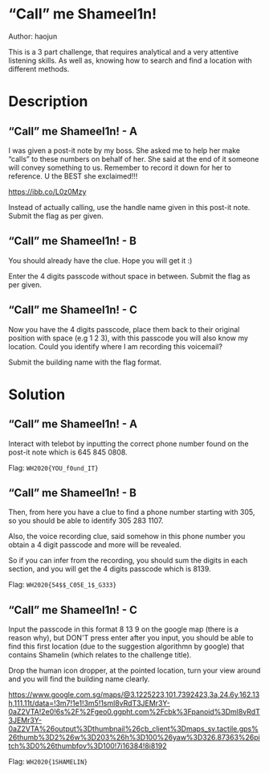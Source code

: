 # “Call” me Shameel1n!

Author: haojun

This is a 3 part challenge, that requires analytical and a very attentive listening skills. As well as, knowing how to search and find a location with different methods.

# Description

## “Call” me Shameel1n! - A

I was given a post-it note by my boss. She asked me to help her make “calls” to these numbers on behalf of her. She said at the end of it someone will convey something to us. Remember to record it down for her to reference. U the BEST she exclaimed!!!

https://ibb.co/L0z0Mzy 

Instead of actually calling, use the handle name given in this post-it note. Submit the flag as per given.


## “Call” me Shameel1n! - B

You should already have the clue. Hope you will get it :)

Enter the 4 digits passcode without space in between. Submit the flag as per given.


## “Call” me Shameel1n! - C

Now you have the 4 digits passcode, place them back to their original position with space (e.g 1 2 3), with this passcode you will also know my location. Could you identify where I am recording this voicemail?

Submit the building name with the flag format.


# Solution

## “Call” me Shameel1n! - A

Interact with telebot by inputting the correct phone number found on the post-it note which is 645 845 0808.

Flag: `WH2020{YOU_f0und_IT}`

## “Call” me Shameel1n! - B

Then, from here you have a clue to find a phone number starting with 305, so you should be able to identify 305 283 1107.

Also, the voice recording clue, said somehow in this phone number you obtain a 4 digit passcode and more will be revealed.

So if you can infer from the recording, you should sum the digits in each section, and you will get the 4 digits passcode which is 8139.

Flag: `WH2020{54$$_C05E_1$_G333}`

## “Call” me Shameel1n! - C

Input the passcode in this format 8 13 9 on the google map (there is a reason why), but DON'T press enter after you input, you should be able to find this first location (due to the suggestion algorithmn by google) that contains Shamelin (which relates to the challenge title). 

Drop the human icon dropper, at the pointed location, turn your view around and you will find the building name clearly.

https://www.google.com.sg/maps/@3.1225223,101.7392423,3a,24.6y,162.13h,111.11t/data=!3m7!1e1!3m5!1sml8vRdT3JEMr3Y-0aZ2VTA!2e0!6s%2F%2Fgeo0.ggpht.com%2Fcbk%3Fpanoid%3Dml8vRdT3JEMr3Y-0aZ2VTA%26output%3Dthumbnail%26cb_client%3Dmaps_sv.tactile.gps%26thumb%3D2%26w%3D203%26h%3D100%26yaw%3D326.87363%26pitch%3D0%26thumbfov%3D100!7i16384!8i8192

Flag: `WH2020{1SHAMELIN}`
